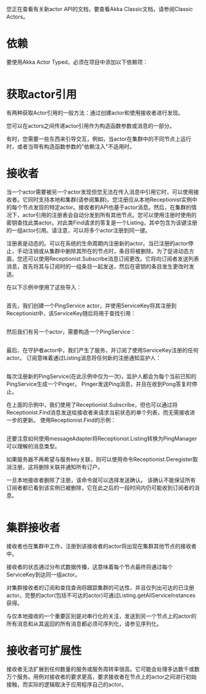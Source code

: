 您正在查看有关新actor API的文档，要查看Akka Classic文档，请参阅Classic Actors。

# 依赖
要使用Akka Actor Typed，必须在项目中添加以下依赖项：

```xml

```
# 获取actor引用
有两种获取Actor引用的一般方法：通过创建actor和使用接收者进行发现。

您可以在actors之间传递actor引用作为构造函数参数或消息的一部分。

有时，您需要一些东西来引导交互，例如，当actor在集群中的不同节点上运行时，或者当带有构造函数参数的"依赖注入"不适用时。

# 接收者
当一个actor需要被另一个actor发现但您无法在传入消息中引用它时，可以使用接收者。它同时支持本地和集群(请参阅集群)。您注册应从本地Receptionist实例中的每个节点发现的特定actor。接收者的API也基于actor消息。然后，在集群的情况下，actor引用的注册表会自动分发到所有其他节点。您可以使用注册时使用的密钥查找此类actor。对此类Find请求的答复是一个Listing，其中包含为该键注册的一组actor引用。请注意，可以将多个actor注册到同一键。


注册表是动态的。可以在系统的生命周期内注册新的actor。当已注册的actor停止，手动注销或从集群中删除其所在的节点时，条目将被删除。为了促进动态方面，您还可以使用Receptionist.Subscribe消息订阅更改。它将向订阅者发送列表消息，首先将其与订阅时的一组条目一起发送，然后在密钥的条目发生更改时发送。

在以下示例中使用了这些导入：
```java

```
首先，我们创建一个PingService actor，并使用ServiceKey将其注册到Receptionist中，该ServiceKey随后将用于查找引用：
```java

```
然后我们有另一个actor，需要构造一个PingService：
```java

```

最后，在守护者actor中，我们产生了服务，并订阅了使用ServiceKey注册的任何actor。 订阅意味着通过Listing消息将任何新的注册通知监护人：
```java

```
每次注册新的PingService(在此示例中仅为一次)，监护人都会为每个当前已知的PingService生成一个Pinger。 Pinger发送Ping消息，并且在收到Pong答复时停止。

在上面的示例中，我们使用了Receptionist.Subscribe，但也可以通过将Receptionist.Find消息发送给接收者来请求当前状态的单个列表，而无需接收进一步的更新。 使用Receptionist.Find的示例：
```java

```
还要注意如何使用messageAdapter将Receptionist.Listing转换为PingManager可以理解的消息类型。

如果服务器不再希望与服务key关联，则可以使用命令Receptionist.Deregister取消注册，这将删除关联并通知所有订户。

一旦本地接收者删除了注册，该命令就可以选择发送确认。 该确认不能保证所有订阅者都已看到该实例已被删除，它在此之后的一段时间内仍可能收到订阅者的消息。
```java

```
# 集群接收者
接收者也在集群中工作，注册到该接收者的actor将出现在集群其他节点的接收者中。

接收者的状态通过分布式数据传播，这意味着每个节点最终将通过每个ServiceKey到达同一组actor。

对集群接收者的订阅和查找查询将跟踪集群的可达性，并且仅列出可达的已注册actor。完整的actor(包括不可达的actor)可通过Listing.getAllServiceInstances获得。

与仅本地接收的一个重要区别是对串行化的关注，发送到另一个节点上的actor的所有消息和从其返回的所有消息都必须可序列化，请参见序列化。

# 接收者可扩展性
接收者无法扩展到任何数量的服务或服务周转率很高。它可能会处理多达数千或数万个服务。用例对接收者的要求更高，要求接收者在节点上的actor之间进行初始接触，而实际的逻辑取决于应用程序自己的actor。
